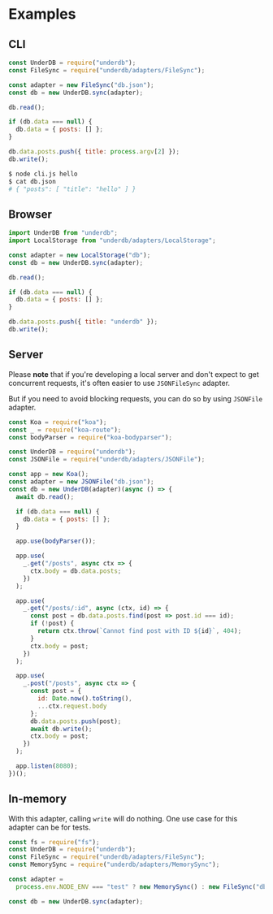 # Examples

## CLI

```js
const UnderDB = require("underdb");
const FileSync = require("underdb/adapters/FileSync");

const adapter = new FileSync("db.json");
const db = new UnderDB.sync(adapter);

db.read();

if (db.data === null) {
  db.data = { posts: [] };
}

db.data.posts.push({ title: process.argv[2] });
db.write();
```

```sh
$ node cli.js hello
$ cat db.json
# { "posts": [ "title": "hello" ] }
```

## Browser

```js
import UnderDB from "underdb";
import LocalStorage from "underdb/adapters/LocalStorage";

const adapter = new LocalStorage("db");
const db = new UnderDB.sync(adapter);

db.read();

if (db.data === null) {
  db.data = { posts: [] };
}

db.data.posts.push({ title: "underdb" });
db.write();
```

## Server

Please **note** that if you're developing a local server and don't expect to get concurrent requests, it's often easier to use `JSONFileSync` adapter.

But if you need to avoid blocking requests, you can do so by using `JSONFile` adapter.

```js
const Koa = require("koa");
const _ = require("koa-route");
const bodyParser = require("koa-bodyparser");

const UnderDB = require("underdb");
const JSONFile = require("underdb/adapters/JSONFile");

const app = new Koa();
const adapter = new JSONFile("db.json");
const db = new UnderDB(adapter)(async () => {
  await db.read();

  if (db.data === null) {
    db.data = { posts: [] };
  }

  app.use(bodyParser());

  app.use(
    _.get("/posts", async ctx => {
      ctx.body = db.data.posts;
    })
  );

  app.use(
    _.get("/posts/:id", async (ctx, id) => {
      const post = db.data.posts.find(post => post.id === id);
      if (!post) {
        return ctx.throw(`Cannot find post with ID ${id}`, 404);
      }
      ctx.body = post;
    })
  );

  app.use(
    _.post("/posts", async ctx => {
      const post = {
        id: Date.now().toString(),
        ...ctx.request.body
      };
      db.data.posts.push(post);
      await db.write();
      ctx.body = post;
    })
  );

  app.listen(8080);
})();
```

## In-memory

With this adapter, calling `write` will do nothing. One use case for this adapter can be for tests.

```js
const fs = require("fs");
const UnderDB = require("underdb");
const FileSync = require("underdb/adapters/FileSync");
const MemorySync = require("underdb/adapters/MemorySync");

const adapter =
  process.env.NODE_ENV === "test" ? new MemorySync() : new FileSync("db.json");

const db = new UnderDB.sync(adapter);
```

